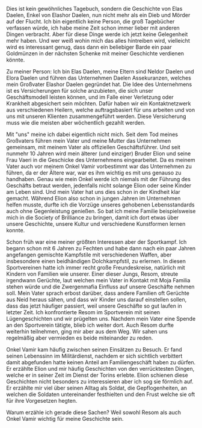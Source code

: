 Dies ist kein gewöhnliches Tagebuch, sondern die Geschichte von Elas Daelen, Enkel von Elashor Daelen, nun nicht mehr als ein Dieb und Mörder auf der Flucht. Ich bin eigentlich keine Person, die groß Tagebücher verfassen würde, ich habe meine Zeit schon immer lieber mit anderen Dingen verbracht. Aber für diese Dinge werde ich jetzt keine Gelegenheit mehr haben. Und wer weiß wohin mich das alles hintreiben wird, vielleicht wird es interessant genug, dass dann ein beliebiger Barde ein paar Goldmünzen in der nächsten Schenke mit meiner Geschichte verdienen könnte.

Zu meiner Person: Ich bin Elas Daelen, meine Eltern sind Neldor Daelen und Elora Daelen und führen das Unternehmen Daelen Assekuranzen, welches mein Großvater Elashor Daelen gegründet hat. Die Idee des Unternehmens ist es Versicherungen für solche anzubieten, die sich unser Geschäftsmodell leisten können, und im Falle einer Verletzung oder Krankheit abgesichert sein möchten. Dafür haben wir ein Kontaktnetzwerk aus verschiedenen Heilern, welche auftragsbasiert für uns arbeiten und von uns mit unseren Klienten zusammengeführt werden. Diese Versicherung muss wie die meisten aber wöchentlich gezahlt werden. 

Mit "uns" meine ich dabei eigentlich nicht mich. Seit dem Tod meines Großvaters führen mein Vater und meine Mutter das Unternehmen gemeinsam, mit meinem Vater als offiziellen Geschäftsführer. Und seit nunmehr 10 Jahren wird mein älterer (und einziger) Bruder Elion und seine Frau Vaeri in die Geschicke des Unternehmens eingearbeitet. Da es meinem Vater auch vor meinem Onkel Vamir vorbestimmt war das Unternehmen zu führen, da er der Ältere war, war es ihm wichtig es mit uns genauso zu handhaben. Genau wie mein Onkel werde ich niemals mit der Führung des Geschäfts betraut werden, jedenfalls nicht solange Elion oder seine Kinder am Leben sind. Und mein Vater hat uns dies schon in der Kindheit klar gemacht. Während Elion also schon in jungen Jahren im Unternehmen helfen musste, durfte ich die Vorzüge unseres gehobenen Lebensstandards auch ohne Gegenleistung genießen. So bat ich meine Familie beispielsweise mich in die Society of Brilliance zu bringen, damit ich dort etwas über unsere Geschichte, unsere Kultur und verschiedene Kunstformen lernen konnte.  

Schon früh war eine meiner größten Interessen aber der Sportkampf. Ich begann schon mit 6 Jahren zu Fechten und habe dann nach ein paar Jahren angefangen gemischte Kampfstile mit verschiedenen Waffen, aber insbesondere einen beidhändigen Dolchkampfstil, zu erlernen. In diesen Sportvereinen hatte ich immer recht große Freundeskreise, natürlich mit Kindern von Familien wie unserer. Einer dieser Jungs, Resom, streute irgendwann Gerüchte, laut welchen mein Vater in Kontakt mit Moja Familia stehen würde und die Zwergenmafia Einfluss auf unsere Geschäfte nehmen soll. Mein Vater sprach erbost darüber, dass andere Familien oft Gerüchte aus Neid heraus sähen, und dass wir Kinder uns darauf einstellen sollen, dass das jetzt häufiger passiert, weil unsere Geschäfte so gut laufen in letzter Zeit. Ich konfrontierte Resom im Sportverein mit seinen Lügengeschichten und wir prügelten uns. Nachdem mein Vater eine Spende an den Sportverein tätigte, blieb ich weiter dort. Auch Resom durfte weiterhin teilnehmen, ging mir aber aus dem Weg. Wir sahen uns regelmäßig aber vermieden es beide miteinander zu reden.

Onkel Vamir kam häufig zwischen seinen Einsätzen zu Besuch. Er fand seinen Lebenssinn im Militärdienst, nachdem er sich sichtlich verbittert damit abgefunden hatte keinen Anteil am Familiengeschäft haben zu dürfen. Er erzählte Elion und mir häufig Geschichten von den verrücktesten Dingen, welche er in seiner Zeit im Dienst der Torins erlebte. Elion schienen diese Geschichten nicht besonders zu interessieren aber ich sog sie förmlich auf. Er erzählte mir viel über seinen Alltag als Soldat, die Gepflogenheiten, an welchen die Soldaten untereinander festhielten und den Frust welche sie oft für ihre Vorgesetzen hegten. 

Warum erzähle ich gerade diese Sachen? Weil sowohl Resom als auch Onkel Vamir wichtig für meine Geschichte sein. 